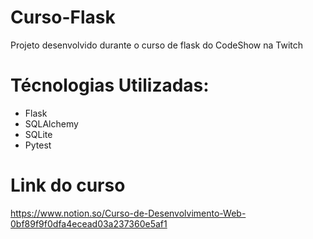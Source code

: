 # Curso-Flask
Projeto desenvolvido durante o curso de flask do CodeShow na Twitch
# Técnologias Utilizadas:
 * Flask
 * SQLAlchemy
 * SQLite
 * Pytest
# Link do curso
https://www.notion.so/Curso-de-Desenvolvimento-Web-0bf89f9f0dfa4ecead03a237360e5af1
